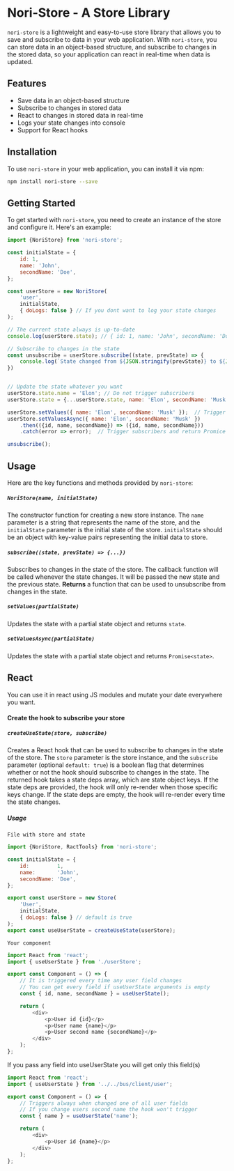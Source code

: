 # Nori-Store - A Store Library

`nori-store` is a lightweight and easy-to-use store library that allows you to save and subscribe to data in your web application. With `nori-store`, you can store data in an object-based structure, and subscribe to changes in the stored data, so your application can react in real-time when data is updated.

## Features

- Save data in an object-based structure
- Subscribe to changes in stored data
- React to changes in stored data in real-time
- Logs your state changes into console
- Support for React hooks

## Installation

To use `nori-store` in your web application, you can install it via npm:
```sh
npm install nori-store --save
```

## Getting Started
To get started with `nori-store`, you need to create an instance of the store and configure it. Here's an example:

```javascript
import {NoriStore} from 'nori-store';

const initialState = {
    id: 1,
    name: 'John',
    secondName: 'Doe',
};

const userStore = new NoriStore(
    'user',
    initialState,
    { doLogs: false } // If you dont want to log your state changes
);

// The current state always is up-to-date
console.log(userStore.state); // { id: 1, name: 'John', secondName: 'Doe' }

// Subscribe to changes in the state
const unsubscribe = userStore.subscribe((state, prevState) => {
    console.log(`State changed from ${JSON.stringify(prevState)} to ${JSON.stringify(state)}`);
})


// Update the state whatever you want
userStore.state.name = 'Elon'; // Do not trigger subscribers
userStore.state = {...userStore.state, name: 'Elon', secondName: 'Musk'}; // Trigger subscribers

userStore.setValues({ name: 'Elon', secondName: 'Musk' });  // Trigger subscribers
userStore.setValuesAsync({ name: 'Elon', secondName: 'Musk' })
    .then(({id, name, secondName}) => ({id, name, secondName}))
    .catch(error => error);  // Trigger subscribers and return Promice

unsubscribe();
```

## Usage

Here are the key functions and methods provided by `nori-store`:

##### `NoriStore(name, initialState)`
The constructor function for creating a new store instance. The `name` parameter is a string that represents the name of the store, and the `initialState` parameter is the initial state of the store. `initialState` should be an object with key-value pairs representing the initial data to store.

##### `subscribe((state, prevState) => {...})`
Subscribes to changes in the state of the store. The callback function will be called whenever the state changes. It will be passed the new state and the previous state.
**Returns** a function that can be used to unsubscribe from changes in the state.

##### `setValues(partialState)`
Updates the state with a partial state object and returns `state`.

##### `setValuesAsync(partialState)`
Updates the state with a partial state object and returns `Promise<state>`.

## React
You can use it in react using JS modules and mutate your date everywhere you want.

#### Create the hook to subscribe your store

##### `createUseState(store, subscribe)`
Creates a React hook that can be used to subscribe to changes in the state of the store. The `store` parameter is the store instance, and the `subscribe` parameter (optional `default: true`) is a boolean flag that determines whether or not the hook should subscribe to changes in the state.
The returned hook takes a state deps array, which are state object keys. If the state deps are provided, the hook will only re-render when those specific keys change. If the state deps are empty, the hook will re-render every time the state changes.

##### Usage
`File with store and state`
```javascript
import {NoriStore, RactTools} from 'nori-store';

const initialState = {
    id:         1,
    name:       'John',
    secondName: 'Doe',
};

export const userStore = new Store(
    'User',
    initialState,
    { doLogs: false } // default is true
);
export const useUserState = createUseState(userStore);
```
`Your component`
```javascript
import React from 'react';
import { useUserState } from './userStore';

export const Component = () => {
    // It is triggered every time any user field changes
    // You can get every field if useUserState arguments is empty
    const { id, name, secondName } = useUserState();

    return (
        <div>
            <p>User id {id}</p>
            <p>User name {name}</p>
            <p>User second name {secondName}</p>
        </div>
    );
};
```
If you pass any field into useUserState you will get only this field(s)
```javascript
import React from 'react';
import { useUserState } from '../../bus/client/user';

export const Component = () => {
    // Triggers always when changed one of all user fields
    // If you change users second name the hook won't trigger
    const { name } = useUserState('name');

    return (
        <div>
            <p>User id {name}</p>
        </div>
    );
};
```